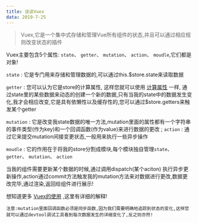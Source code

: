 ```yaml
---
title: 谈谈Vuex
data: 2019-7-25
---
```


>Vuex,它是一个集中式存储和管理Vue所有组件的状态,并且可以通过相应规则改变状态的插件

Vuex主要包含5个属性: `state`、 `getter`、 `mutation`、 `action`、 `moudle`,它们都是对象!

`state` : 它是专门用来存储和管理数据的,可以通过this.$store.state来读取数据

`getter` : 您可以认为它是store的计算属性, 这样您就可以使用 [计算属性](https://www.yjdzm.com/article/Vue/interview/computed%E5%92%8Cwatch%E7%9A%84%E5%8C%BA%E5%88%AB.html) 一样, 通过state里的某些数据来动态的创建一个新的数据,只有当我的state中的数据发生变化,我才会相应改变,它是具有依懒性以及缓存性的,您可以通过$store.getters来触发某个getter

`mutation` : 它是改变我state数据的唯一方法,mutation里面的属性都有一个字符串的事件类型(作为key)和一个回调函数(作为value)来进行数据的更改
;
`action` : 通过它来提交mutation间接变更状态,一般用来执行一些异步操作

`moudle` : 它的作用在于将我的store分割成模块,每个模块独自管理`state`、 `getter`、 `mutation`、 `action`

当我的组件需要更新某个数据的时候,通过调用dispatch(某个aciton) 执行异步更新操作,action通过commit方法触发我的mutation方法来对数据进行更改,数据更改完毕,通过渲染,返回给组件进行展示!

想知道更多 [Vuex的使用](https://www.yjdzm.com/note/Vue/basic/Vuex%E7%9A%84%E4%BD%BF%E7%94%A8.html) ,这里有详细的解释!
                                                                                                                                                                                                                                                                                                                                                                                                                                                                                                                                                                                                                                                                                                                                                                                                                                                                                                                                                                                                                                                                                                                                                                                                                                                                                                                                                                                                                                                                                                                                                                                                                                                                                                                                                                                                                                                                                                                                                                                                                                                                                                                                                                                                                                                                                                                                                                                                                                                                                                                                                           
``` !
注意:mutation里面回调函数必须是同步函数,因为我们需要明确地追踪到状态的变化,这样您就可以通过devtool调试工具看到每次数据发生的详细变化了,反之则亦然!
```

